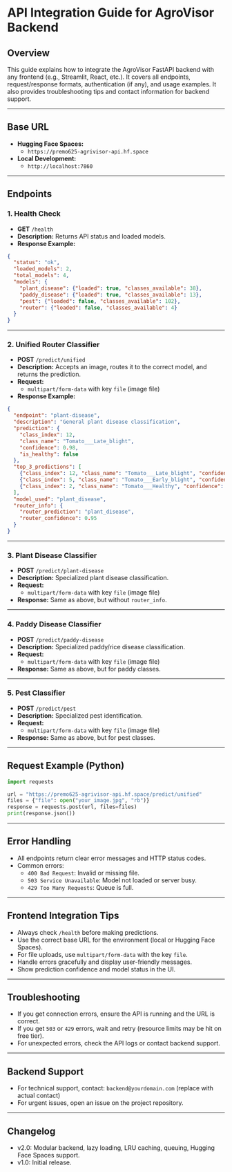 # API Integration Guide for AgroVisor Backend

## Overview
This guide explains how to integrate the AgroVisor FastAPI backend with any frontend (e.g., Streamlit, React, etc.). It covers all endpoints, request/response formats, authentication (if any), and usage examples. It also provides troubleshooting tips and contact information for backend support.

---

## Base URL

- **Hugging Face Spaces:**
  - `https://premo625-agrivisor-api.hf.space`
- **Local Development:**
  - `http://localhost:7860`

---

## Endpoints

### 1. Health Check
- **GET** `/health`
- **Description:** Returns API status and loaded models.
- **Response Example:**
```json
{
  "status": "ok",
  "loaded_models": 2,
  "total_models": 4,
  "models": {
    "plant_disease": {"loaded": true, "classes_available": 38},
    "paddy_disease": {"loaded": true, "classes_available": 13},
    "pest": {"loaded": false, "classes_available": 102},
    "router": {"loaded": false, "classes_available": 4}
  }
}
```

---

### 2. Unified Router Classifier
- **POST** `/predict/unified`
- **Description:** Accepts an image, routes it to the correct model, and returns the prediction.
- **Request:**
  - `multipart/form-data` with key `file` (image file)
- **Response Example:**
```json
{
  "endpoint": "plant-disease",
  "description": "General plant disease classification",
  "prediction": {
    "class_index": 12,
    "class_name": "Tomato___Late_blight",
    "confidence": 0.98,
    "is_healthy": false
  },
  "top_3_predictions": [
    {"class_index": 12, "class_name": "Tomato___Late_blight", "confidence": 0.98},
    {"class_index": 5, "class_name": "Tomato___Early_blight", "confidence": 0.01},
    {"class_index": 2, "class_name": "Tomato___Healthy", "confidence": 0.01}
  ],
  "model_used": "plant_disease",
  "router_info": {
    "router_prediction": "plant_disease",
    "router_confidence": 0.95
  }
}
```

---

### 3. Plant Disease Classifier
- **POST** `/predict/plant-disease`
- **Description:** Specialized plant disease classification.
- **Request:**
  - `multipart/form-data` with key `file` (image file)
- **Response:** Same as above, but without `router_info`.

---

### 4. Paddy Disease Classifier
- **POST** `/predict/paddy-disease`
- **Description:** Specialized paddy/rice disease classification.
- **Request:**
  - `multipart/form-data` with key `file` (image file)
- **Response:** Same as above, but for paddy classes.

---

### 5. Pest Classifier
- **POST** `/predict/pest`
- **Description:** Specialized pest identification.
- **Request:**
  - `multipart/form-data` with key `file` (image file)
- **Response:** Same as above, but for pest classes.

---

## Request Example (Python)

```python
import requests

url = "https://premo625-agrivisor-api.hf.space/predict/unified"
files = {"file": open("your_image.jpg", "rb")}
response = requests.post(url, files=files)
print(response.json())
```

---

## Error Handling
- All endpoints return clear error messages and HTTP status codes.
- Common errors:
  - `400 Bad Request`: Invalid or missing file.
  - `503 Service Unavailable`: Model not loaded or server busy.
  - `429 Too Many Requests`: Queue is full.

---

## Frontend Integration Tips
- Always check `/health` before making predictions.
- Use the correct base URL for the environment (local or Hugging Face Spaces).
- For file uploads, use `multipart/form-data` with the key `file`.
- Handle errors gracefully and display user-friendly messages.
- Show prediction confidence and model status in the UI.

---

## Troubleshooting
- If you get connection errors, ensure the API is running and the URL is correct.
- If you get `503` or `429` errors, wait and retry (resource limits may be hit on free tier).
- For unexpected errors, check the API logs or contact backend support.

---

## Backend Support
- For technical support, contact: `backend@yourdomain.com` (replace with actual contact)
- For urgent issues, open an issue on the project repository.

---

## Changelog
- v2.0: Modular backend, lazy loading, LRU caching, queuing, Hugging Face Spaces support.
- v1.0: Initial release.
